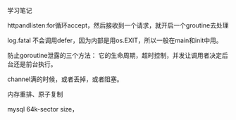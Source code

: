 学习笔记

httpandlisten:for循环accept，然后接收到一个请求，就开启一个groutine去处理

log.fatal 不会调用defer，因为内部是用os.EXIT，所以一般在main和init中用。

防止goroutine泄露的三个方法：
它的生命周期，超时控制，并发让调用者决定后台还是前台执行。

channel满的时候，或者丢掉，或者阻塞。

内存重排、原子复制

mysql 64k-sector size，